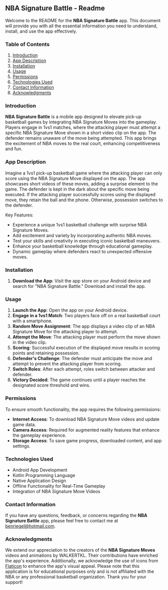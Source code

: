 ## NBA Signature Battle - Readme

Welcome to the README for the **NBA Signature Battle** app. This document will provide you with all the essential information you need to understand, install, and use the app effectively.

### Table of Contents

1. [Introduction](#introduction)
2. [App Description](#app-description)
3. [Installation](#installation)
4. [Usage](#usage)
5. [Permissions](#permissions)
6. [Technologies Used](#technologies-used)
7. [Contact Information](#contact-information)
8. [Acknowledgments](#acknowledgments)

### Introduction

**NBA Signature Battle** is a mobile app designed to elevate pick-up basketball games by integrating NBA Signature Moves into the gameplay. Players engage in 1vs1 matches, where the attacking player must attempt a specific NBA Signature Move shown in a short video clip on the app. The defender remains unaware of the move being attempted. This app brings the excitement of NBA moves to the real court, enhancing competitiveness and fun.

### App Description

Imagine a 1vs1 pick-up basketball game where the attacking player can only score using the NBA Signature Move displayed on the app. The app showcases short videos of these moves, adding a surprise element to the game. The defender is kept in the dark about the specific move being executed. If the attacking player successfully scores using the displayed move, they retain the ball and the phone. Otherwise, possession switches to the defender.

Key Features:
- Experience a unique 1vs1 basketball challenge with surprise NBA Signature Moves.
- Add excitement and variety by incorporating authentic NBA moves.
- Test your skills and creativity in executing iconic basketball maneuvers.
- Enhance your basketball knowledge through educational gameplay.
- Dynamic gameplay where defenders react to unexpected offensive moves.

### Installation

1. **Download the App**: Visit the app store on your Android device and search for "NBA Signature Battle." Download and install the app.

### Usage

1. **Launch the App**: Open the app on your Android device.
2. **Engage in a 1vs1 Match**: Two players face off on a real basketball court with a smartphone.
3. **Random Move Assignment**: The app displays a video clip of an NBA Signature Move for the attacking player to attempt.
4. **Attempt the Move**: The attacking player must perform the move shown in the video clip.
5. **Scoring**: Successful execution of the displayed move results in scoring points and retaining possession.
6. **Defender's Challenge**: The defender must anticipate the move and attempt to prevent the attacking player from scoring.
7. **Switch Roles**: After each attempt, roles switch between attacker and defender.
8. **Victory Decided**: The game continues until a player reaches the designated score threshold and wins.

### Permissions

To ensure smooth functionality, the app requires the following permissions:

- **Internet Access**: To download NBA Signature Move videos and update game data.
- **Camera Access**: Required for augmented reality features that enhance the gameplay experience.
- **Storage Access**: To save game progress, downloaded content, and app settings.

### Technologies Used

- Android App Development
- Kotlin Programming Language
- Native Application Design
- Offline Functionality for Real-Time Gameplay
- Integration of NBA Signature Move Videos

### Contact Information

If you have any questions, feedback, or concerns regarding the **NBA Signature Battle** app, please feel free to contact me at [benriegel@hotmail.com](mailto:benriegel@hotmail.com).

### Acknowledgments

We extend our appreciation to the creators of the **NBA Signature Moves** videos and animations by WALKERTKL. Their contributions have enriched the app's experience. Additionally, we acknowledge the use of icons from [Flaticon](https://www.flaticon.com) to enhance the app's visual appeal. Please note that this application is for educational purposes only and is not affiliated with the NBA or any professional basketball organization. Thank you for your support!

